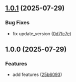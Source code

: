 ## [1.0.1](https://github.com/sleeping-in-bed/cur_rules/compare/v1.0.0...v1.0.1) (2025-07-29)

### Bug Fixes

* fix update_version ([0d7fc7e](https://github.com/sleeping-in-bed/cur_rules/commit/0d7fc7e79432f1da553bda4aa382dadcba9bffb6))

## 1.0.0 (2025-07-29)

### Features

* add features ([25b6093](https://github.com/sleeping-in-bed/cur_rules/commit/25b6093d330a7bf5e15bf18e69859d9c61db3512))
